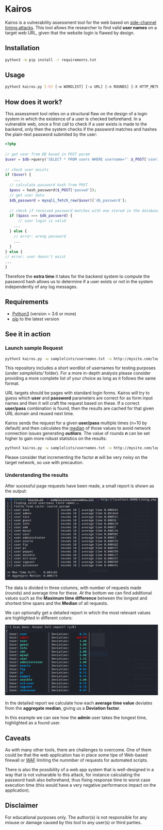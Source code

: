 # Kairos
Kairos is a vulnerability assessment tool for the web based on [side-channel timing attacks](https://en.wikipedia.org/wiki/Side-channel_attack). This tool allows the researcher to find valid **user names** on a target web URL, given that the website login is flawed by design. 

## Installation
```bash
python3 -m pip install -r requirements.txt
```

## Usage
```bash
python3 kairos.py [-h] [-w WORDLIST] [-u URL] [-n ROUNDS] [-X HTTP_METHOD]
```

## How does it work?
This assessment tool relies on a structural flaw on the design of a login system in which the existence of a user is checked beforehand. In a vulnerable web, once a first call to check if a user exists is made to the backend, only then the system checks if the password matches and hashes the plain-text password submited by the user:

```php
<?php

// get user from DB based in POST param
$user = $db->query('SELECT * FROM users WHERE username="'.$_POST['userid'].'"');

// check user exists
if ($user) {
    ...
  // calculate password hash from POST
  $pass = hash_password($_POST['passwd']);
  // get user data
  $db_password = mysqli_fetch_row($user)['db_password'];
  
  // check if received password matches with one stored in the database
  if ($pass === $db_password) {
      // user login is valid
	...
  } else {
    // error: wrong password
    ...
  }
} else {
// error: user doesn't exist
...
}  
```

Therefore the **extra time** it takes for the backend system to compute the password hash allows us to determine if a user exists or not in the system independently of any log messages.

## Requirements
- [Python3](https://www.python.org/downloads/) (version > 3.6 or more)
- [pip](https://pypi.org/project/pip/) to the latest version

## See it in action

### Launch sample Request
```bash
python3 kairos.py -w samplelists/usernames.txt -u http://mysite.com/login
```

This repository includes a short wordlist of usernames for testing purposes (under *samplelists/* folder). For a more in-depth analysis please consider providing a more complete list of your choice as long as it follows the same format.

URL targets should be pages with standard login forms. Kairos will try to guess which **user** and **password** parameters are correct for as form input names and then it will craft the request based on these. If a correct **user/pass** combination is found, then the results are cached for that given URL domain and reused next time.

Kairos sends the request for a given **user/pass** multiple times (n=10 by default) and then calculates the [median](https://en.wikipedia.org/wiki/Median) of those values to avoid network connection issues generating ***outliars***. The value of rounds ***n*** can be set higher to gain more robust statistics on the results:

```bash
python3 kairos.py -w samplelists/usernames.txt -u http://mysite.com/login -n 50
```

Please consider that incrementing the factor ***n*** will be very noisy on the target network, so use with precaution.

### Understanding the results

After sucessful page requests have been made, a small report is shown as the output:

![Kairos simple test](img/kairos_test_simple.png)

The data is divided in three columns, with number of requests made (rounds) and average time for these. At the bottom we can find additional values such as the **Maximum time difference** between the longest and shortest time spans and the **Median** of all requests.

We can optionally get a detailed report in which the most relevant values are highlighted in different colors:

![Kairos detail test](img/kairos_test_detail.png)

In the detailed report we calculate how each **average time value** deviates from the **aggregate median**, giving us a **Deviation factor**.

In this example we can see how the **admin** user takes the longest time, highlighted as a found user.
## Caveats

As with many other tools, there are challenges to overcome. One of them could be that the web application has in place some tipe of Web-based firewall or [WAF](https://www.cloudflare.com/learning/ddos/glossary/web-application-firewall-waf/) limiting the nummber of requests for automated scripts.

There is also the possibility of a web app system that is well-designed in a way that is not vulnarable to this attack, for instance calculating the password hash also beforehand, thus fixing response time to worst case execution time (this would have a very negative performance impact on the application).

## Disclaimer

For educational purposes only. The author(s) is not responsible for any misuse or damage caused by this tool to any user(s) or third parties.